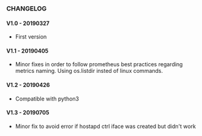 ### CHANGELOG

#### V1.0 - 20190327
- First version

#### V1.1 - 20190405
- Minor fixes in order to follow prometheus best practices regarding metrics naming. Using os.listdir insted of linux commands. 

#### V1.2 - 20190426
- Compatible with python3

#### V1.3 - 20190705
- Minor fix to avoid error if hostapd ctrl iface was created but didn't work